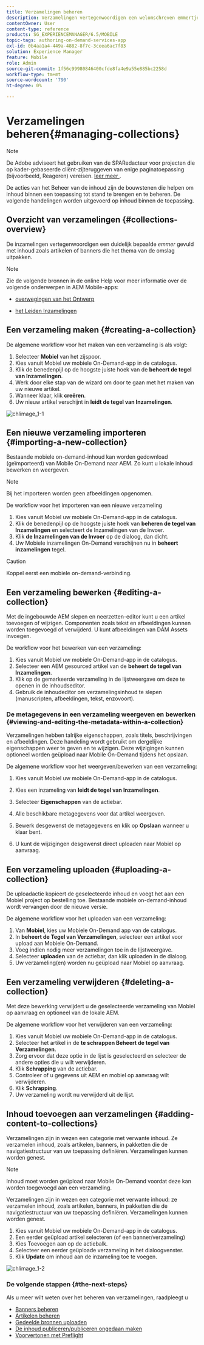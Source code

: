 ```yaml
---
title: Verzamelingen beheren
description: Verzamelingen vertegenwoordigen een welomschreven emmertje dat is gevuld met inhoud, zoals artikelen of banners, die het thema van de omslag aanpast. Volg deze pagina voor meer informatie.
contentOwner: User
content-type: reference
products: SG_EXPERIENCEMANAGER/6.5/MOBILE
topic-tags: authoring-on-demand-services-app
exl-id: 0b4aa1a4-449a-4882-8f7c-3ceea6ac7f83
solution: Experience Manager
feature: Mobile
role: Admin
source-git-commit: 1f56c99980846400cfde8fa4e9a55e885bc2258d
workflow-type: tm+mt
source-wordcount: '790'
ht-degree: 0%

---
```


# Verzamelingen beheren{#managing-collections}

>[!NOTE]
>
>De Adobe adviseert het gebruiken van de SPARedacteur voor projecten die op kader-gebaseerde cliënt-zijteruggeven van enige paginatoepassing (bijvoorbeeld, Reageren) vereisen. [ leer meer ](/help/sites-developing/spa-overview.md).

De acties van het Beheer van de inhoud zijn de bouwstenen die helpen om inhoud binnen een toepassing tot stand te brengen en te beheren. De volgende handelingen worden uitgevoerd op inhoud binnen de toepassing.

## Overzicht van verzamelingen {#collections-overview}

De inzamelingen vertegenwoordigen een duidelijk bepaalde *emmer* gevuld met inhoud zoals artikelen of banners die het thema van de omslag uitpakken.

>[!NOTE]
>
>Zie de volgende bronnen in de online Help voor meer informatie over de volgende onderwerpen in AEM Mobile-apps:
>
>* [ overwegingen van het Ontwerp ](https://helpx.adobe.com/digital-publishing-solution/help/design-app.html)
>
>* [ het Leiden Inzamelingen ](https://helpx.adobe.com/digital-publishing-solution/help/creating-collections.html)
>

## Een verzameling maken {#creating-a-collection}

De algemene workflow voor het maken van een verzameling is als volgt:

1. Selecteer **Mobiel** van het zijspoor.
1. Kies vanuit Mobiel uw mobiele On-Demand-app in de catalogus.
1. Klik de benedenpijl op de hoogste juiste hoek van de **beheert de tegel van Inzamelingen**.
1. Werk door elke stap van de wizard om door te gaan met het maken van uw nieuwe artikel.
1. Wanneer klaar, klik **creëren**.
1. Uw nieuw artikel verschijnt in **leidt de tegel van Inzamelingen**.

![ chlimage_1-1 ](assets/chlimage_1-1.gif)

## Een nieuwe verzameling importeren {#importing-a-new-collection}

Bestaande mobiele on-demand-inhoud kan worden gedownload (geïmporteerd) van Mobile On-Demand naar AEM. Zo kunt u lokale inhoud bewerken en weergeven.

>[!NOTE]
>
>Bij het importeren worden geen afbeeldingen opgenomen.

De workflow voor het importeren van een nieuwe verzameling

1. Kies vanuit Mobiel uw mobiele On-Demand-app in de catalogus.
1. Klik de benedenpijl op de hoogste juiste hoek van **beheren de tegel van Inzamelingen** en selecteert de Inzamelingen van de Invoer.
1. Klik **de Inzamelingen van de Invoer** op de dialoog, dan dicht.
1. Uw Mobiele inzamelingen On-Demand verschijnen nu in **beheert inzamelingen** tegel.

>[!CAUTION]
>
>Koppel eerst een mobiele on-demand-verbinding.

## Een verzameling bewerken {#editing-a-collection}

Met de ingebouwde AEM slepen en neerzetten-editor kunt u een artikel toevoegen of wijzigen. Componenten zoals tekst en afbeeldingen kunnen worden toegevoegd of verwijderd. U kunt afbeeldingen van DAM Assets invoegen.

De workflow voor het bewerken van een verzameling:

1. Kies vanuit Mobiel uw mobiele On-Demand-app in de catalogus.
1. Selecteer een AEM gesourced artikel van de **beheert de tegel van Inzamelingen**.
1. Klik op de gemarkeerde verzameling in de lijstweergave om deze te openen in de inhoudseditor.
1. Gebruik de inhoudeditor om verzamelingsinhoud te slepen (manuscripten, afbeeldingen, tekst, enzovoort).

### De metagegevens in een verzameling weergeven en bewerken {#viewing-and-editing-the-metadata-within-a-collection}

Verzamelingen hebben talrijke eigenschappen, zoals titels, beschrijvingen en afbeeldingen. Deze handeling wordt gebruikt om dergelijke eigenschappen weer te geven en te wijzigen. Deze wijzigingen kunnen optioneel worden geüpload naar Mobile On-Demand tijdens het opslaan.

De algemene workflow voor het weergeven/bewerken van een verzameling:

1. Kies vanuit Mobiel uw mobiele On-Demand-app in de catalogus.
1. Kies een inzameling van **leidt de tegel van Inzamelingen**.

1. Selecteer **Eigenschappen** van de actiebar.
1. Alle beschikbare metagegevens voor dat artikel weergeven.
1. Bewerk desgewenst de metagegevens en klik op **Opslaan** wanneer u klaar bent.
1. U kunt de wijzigingen desgewenst direct uploaden naar Mobiel op aanvraag.

## Een verzameling uploaden {#uploading-a-collection}

De uploadactie kopieert de geselecteerde inhoud en voegt het aan een Mobiel project op bestelling toe. Bestaande mobiele on-demand-inhoud wordt vervangen door de nieuwe versie.

De algemene workflow voor het uploaden van een verzameling:

1. Van **Mobiel**, kies uw Mobiele On-Demand app van de catalogus.
1. In **beheert de Tegel van Verzamelingen**, selecteer een artikel voor upload aan Mobiele On-Demand.
1. Voeg indien nodig meer verzamelingen toe in de lijstweergave.
1. Selecteer **uploaden** van de actiebar, dan klik uploaden in de dialoog.
1. Uw verzameling(en) worden nu geüpload naar Mobiel op aanvraag.

## Een verzameling verwijderen {#deleting-a-collection}

Met deze bewerking verwijdert u de geselecteerde verzameling van Mobiel op aanvraag en optioneel van de lokale AEM.

De algemene workflow voor het verwijderen van een verzameling:

1. Kies vanuit Mobiel uw mobiele On-Demand-app in de catalogus.
1. Selecteer het artikel in de **te schrappen Beheert de tegel van Verzamelingen**.
1. Zorg ervoor dat deze optie in de lijst is geselecteerd en selecteer de andere opties die u wilt verwijderen.
1. Klik **Schrapping** van de actiebar.
1. Controleer of u gegevens uit AEM en mobiel op aanvraag wilt verwijderen.
1. Klik **Schrapping**.
1. Uw verzameling wordt nu verwijderd uit de lijst.

## Inhoud toevoegen aan verzamelingen {#adding-content-to-collections}

Verzamelingen zijn in wezen een categorie met verwante inhoud. Ze verzamelen inhoud, zoals artikelen, banners, in pakketten die de navigatiestructuur van uw toepassing definiëren. Verzamelingen kunnen worden genest.

>[!NOTE]
>
>Inhoud moet worden geüpload naar Mobile On-Demand voordat deze kan worden toegevoegd aan een verzameling.

Verzamelingen zijn in wezen een categorie met verwante inhoud: ze verzamelen inhoud, zoals artikelen, banners, in pakketten die de navigatiestructuur van uw toepassing definiëren. Verzamelingen kunnen worden genest.

1. Kies vanuit Mobiel uw mobiele On-Demand-app in de catalogus.
1. Een eerder geüpload artikel selecteren (of een banner/verzameling)
1. Kies Toevoegen aan op de actiebalk.
1. Selecteer een eerder geüploade verzameling in het dialoogvenster.
1. Klik **Update** om inhoud aan de inzameling toe te voegen.

![ chlimage_1-2 ](assets/chlimage_1-2.gif)

### De volgende stappen {#the-next-steps}

Als u meer wilt weten over het beheren van verzamelingen, raadpleegt u

* [Banners beheren](/help/mobile/mobile-on-demand-managing-banners.md)
* [Artikelen beheren](/help/mobile/mobile-on-demand-managing-articles.md)
* [Gedeelde bronnen uploaden](/help/mobile/mobile-on-demand-shared-resources.md)
* [De inhoud publiceren/publiceren ongedaan maken](/help/mobile/mobile-on-demand-publishing-unpublishing.md)
* [Voorvertonen met Preflight](/help/mobile/aem-mobile-manage-ondemand-services.md)
